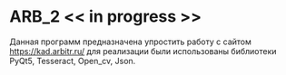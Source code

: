 # ARB_2 << in progress >>

Данная программ предназначена упростить работу с сайтом https://kad.arbitr.ru/
для реализации были использованы библиотеки PyQt5, Tesseract, Open_cv, Json.
